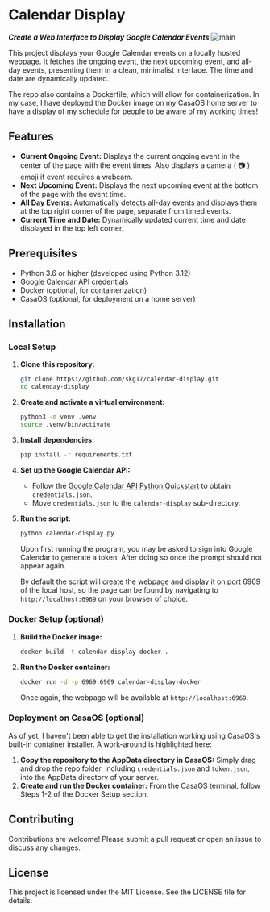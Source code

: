 # Calendar Display
***Create a Web Interface to Display Google Calendar Events***
![main](https://github.com/skg17/calendar-display/assets/32193465/5bf59e57-1945-4129-8419-65d056e8d297)

This project displays your Google Calendar events on a locally hosted webpage. It fetches the ongoing event, the next upcoming event, and all-day events, presenting them in a clean, minimalist interface. The time and date are dynamically updated.

The repo also contains a Dockerfile, which will allow for containerization. In my case, I have deployed the Docker image on my CasaOS home server to have a display of my schedule for people to be aware of my working times!

## Features
- **Current Ongoing Event:** Displays the current ongoing event in the center of the page with the event times. Also displays a camera ( &#128247; ) emoji if event requires a webcam.
- **Next Upcoming Event:** Displays the next upcoming event at the bottom of the page with the event time.
- **All Day Events:** Automatically detects all-day events and displays them at the top right corner of the page, separate from timed events.
- **Current Time and Date:** Dynamically updated current time and date displayed in the top left corner.

## Prerequisites
- Python 3.6 or higher (developed using Python 3.12)
- Google Calendar API credentials
- Docker (optional, for containerization)
- CasaOS (optional, for deployment on a home server)

## Installation
### Local Setup
1. **Clone this repository:**
    ```bash
    git clone https://github.com/skg17/calendar-display.git
    cd calenday-display
    ```
2. **Create and activate a virtual environment:**
    ```bash
    python3 -m venv .venv
    source .venv/bin/activate
    ```
3. **Install dependencies:**
    ```bash
    pip install -r requirements.txt
    ```
4. **Set up the Google Calendar API:**
    - Follow the [Google Calendar API Python Quickstart](https://developers.google.com/calendar/api/quickstart/python) to obtain `credentials.json`.
    - Move `credentials.json` to the `calendar-display` sub-directory.
5. **Run the script:**
    ```bash
    python calendar-display.py
    ```
    Upon first running the program, you may be asked to sign into Google Calendar to generate a token. After doing so once the prompt should not appear again.
    
    By default the script will create the webpage and display it on port 6969 of the local host, so the page can be found by navigating to `http://localhost:6969` on your browser of choice.

### Docker Setup (optional)
1. **Build the Docker image:**
    ```bash
    docker build -t calendar-display-docker .
    ```
2. **Run the Docker container:**
    ```bash
    docker run -d -p 6969:6969 calendar-display-docker
    ```
    Once again, the webpage will be available at `http://localhost:6969`.

### Deployment on CasaOS (optional)
As of yet, I haven't been able to get the installation working using CasaOS's built-in container installer. A work-around is highlighted here:
1. **Copy the repository to the AppData directory in CasaOS:**
    Simply drag and drop the repo folder, including `credentials.json` and `token.json`, into the AppData directory of your server.
2. **Create and run the Docker container:**
    From the CasaOS terminal, follow Steps 1-2 of the Docker Setup section.

## Contributing
Contributions are welcome! Please submit a pull request or open an issue to discuss any changes.

## License
This project is licensed under the MIT License. See the LICENSE file for details.
